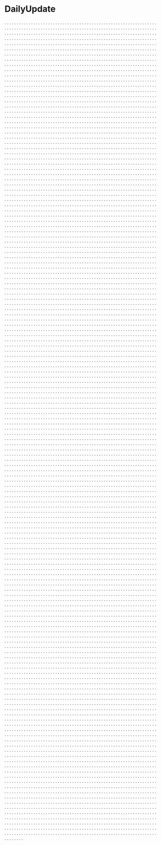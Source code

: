 # DailyUpdate
.
.
.
.
.
.
.
.
.
.
.
.
.
.
.
.
.
.
.
.
.
.
.
.
.
.
.
.
.
.
.
.
.
.
.
.
.
.
.
.
.
.
.
.
.
.
.
.
.
.
.
.
.
.
.
.
.
.
.
.
.
.
.
.
.
.
.
.
.
.
.
.
.
.
.
.
.
.
.
.
.
.
.
.
.
.
.
.
.
.
.
.
.
.
.
.
.
.
.
.
.
.
.
.
.
.
.
.
.
.
.
.
.
.
.
.
.
.
.
.
.
.
.
.
.
.
.
.
.
.
.
.
.
.
.
.
.
.
.
.
.
.
.
.
.
.
.
.
.
.
.
.
.
.
.
.
.
.
.
.
.
.
.
.
.
.
.
.
.
.
.
.
.
.
.
.
.
.
.
.
.
.
.
.
.
.
.
.
.
.
.
.
.
.
.
.
.
.
.
.
.
.
.
.
.
.
.
.
.
.
.
.
.
.
.
.
.
.
.
.
.
.
.
.
.
.
.
.
.
.
.
.
.
.
.
.
.
.
.
.
.
.
.
.
.
.
.
.
.
.
.
.
.
.
.
.
.
.
.
.
.
.
.
.
.
.
.
.
.
.
.
.
.
.
.
.
.
.
.
.
.
.
.
.
.
.
.
.
.
.
.
.
.
.
.
.
.
.
.
.
.
.
.
.
.
.
.
.
.
.
.
.
.
.
.
.
.
.
.
.
.
.
.
.
.
.
.
.
.
.
.
.
.
.
.
.
.
.
.
.
.
.
.
.
.
.
.
.
.
.
.
.
.
.
.
.
.
.
.
.
.
.
.
.
.
.
.
.
.
.
.
.
.
.
.
.
.
.
.
.
.
.
.
.
.
.
.
.
.
.
.
.
.
.
.
.
.
.
.
.
.
.
.
.
.
.
.
.
.
.
.
.
.
.
.
.
.
.
.
.
.
.
.
.
.
.
.
.
.
.
.
.
.
.
.
.
.
.
.
.
.
.
.
.
.
.
.
.
.
.
.
.
.
.
.
.
.
.
.
.
.
.
.
.
.
.
.
.
.
.
.
.
.
.
.
.
.
.
.
.
.
.
.
.
.
.
.
.
.
.
.
.
.
.
.
.
.
.
.
.
.
.
.
.
.
.
.
.
.
.
.
.
.
.
.
.
.
.
.
.
.
.
.
.
.
.
.
.
.
.
.
.
.
.
.
.
.
.
.
.
.
.
.
.
.
.
.
.
.
.
.
.
.
.
.
.
.
.
.
.
.
.
.
.
.
.
.
.
.
.
.
.
.
.
.
.
.
.
.
.
.
.
.
.
.
.
.
.
.
.
.
.
.
.
.
.
.
.
.
.
.
.
.
.
.
.
.
.
.
.
.
.
.
.
.
.
.
.
.
.
.
.
.
.
.
.
.
.
.
.
.
.
.
.
.
.
.
.
.
.
.
.
.
.
.
.
.
.
.
.
.
.
.
.
.
.
.
.
.
.
.
.
.
.
.
.
.
.
.
.
.
.
.
.
.
.
.
.
.
.
.
.
.
.
.
.
.
.
.
.
.
.
.
.
.
.
.
.
.
.
.
.
.
.
.
.
.
.
.
.
.
.
.
.
.
.
.
.
.
.
.
.
.
.
.
.
.
.
.
.
.
.
.
.
.
.
.
.
.
.
.
.
.
.
.
.
.
.
.
.
.
.
.
.
.
.
.
.
.
.
.
.
.
.
.
.
.
.
.
.
.
.
.
.
.
.
.
.
.
.
.
.
.
.
.
.
.
.
.
.
.
.
.
.
.
.
.
.
.
.
.
.
.
.
.
.
.
.
.
.
.
.
.
.
.
.
.
.
.
.
.
.
.
.
.
.
.
.
.
.
.
.
.
.
.
.
.
.
.
.
.
.
.
.
.
.
.
.
.
.
.
.
.
.
.
.
.
.
.
.
.
.
.
.
.
.
.
.
.
.
.
.
.
.
.
.
.
.
.
.
.
.
.
.
.
.
.
.
.
.
.
.
.
.
.
.
.
.
.
.
.
.
.
.
.
.
.
.
.
.
.
.
.
.
.
.
.
.
.
.
.
.
.
.
.
.
.
.
.
.
.
.
.
.
.
.
.
.
.
.
.
.
.
.
.
.
.
.
.
.
.
.
.
.
.
.
.
.
.
.
.
.
.
.
.
.
.
.
.
.
.
.
.
.
.
.
.
.
.
.
.
.
.
.
.
.
.
.
.
.
.
.
.
.
.
.
.
.
.
.
.
.
.
.
.
.
.
.
.
.
.
.
.
.
.
.
.
.
.
.
.
.
.
.
.
.
.
.
.
.
.
.
.
.
.
.
.
.
.
.
.
.
.
.
.
.
.
.
.
.
.
.
.
.
.
.
.
.
.
.
.
.
.
.
.
.
.
.
.
.
.
.
.
.
.
.
.
.
.
.
.
.
.
.
.
.
.
.
.
.
.
.
.
.
.
.
.
.
.
.
.
.
.
.
.
.
.
.
.
.
.
.
.
.
.
.
.
.
.
.
.
.
.
.
.
.
.
.
.
.
.
.
.
.
.
.
.
.
.
.
.
.
.
.
.
.
.
.
.
.
.
.
.
.
.
.
.
.
.
.
.
.
.
.
.
.
.
.
.
.
.
.
.
.
.
.
.
.
.
.
.
.
.
.
.
.
.
.
.
.
.
.
.
.
.
.
.
.
.
.
.
.
.
.
.
.
.
.
.
.
.
.
.
.
.
.
.
.
.
.
.
.
.
.
.
.
.
.
.
.
.
.
.
.
.
.
.
.
.
.
.
.
.
.
.
.
.
.
.
.
.
.
.
.
.
.
.
.
.
.
.
.
.
.
.
.
.
.
.
.
.
.
.
.
.
.
.
.
.
.
.
.
.
.
.
.
.
.
.
.
.
.
.
.
.
.
.
.
.
.
.
.
.
.
.
.
.
.
.
.
.
.
.
.
.
.
.
.
.
.
.
.
.
.
.
.
.
.
.
.
.
.
.
.
.
.
.
.
.
.
.
.
.
.
.
.
.
.
.
.
.
.
.
.
.
.
.
.
.
.
.
.
.
.
.
.
.
.
.
.
.
.
.
.
.
.
.
.
.
.
.
.
.
.
.
.
.
.
.
.
.
.
.
.
.
.
.
.
.
.
.
.
.
.
.
.
.
.
.
.
.
.
.
.
.
.
.
.
.
.
.
.
.
.
.
.
.
.
.
.
.
.
.
.
.
.
.
.
.
.
.
.
.
.
.
.
.
.
.
.
.
.
.
.
.
.
.
.
.
.
.
.
.
.
.
.
.
.
.
.
.
.
.
.
.
.
.
.
.
.
.
.
.
.
.
.
.
.
.
.
.
.
.
.
.
.
.
.
.
.
.
.
.
.
.
.
.
.
.
.
.
.
.
.
.
.
.
.
.
.
.
.
.
.
.
.
.
.
.
.
.
.
.
.
.
.
.
.
.
.
.
.
.
.
.
.
.
.
.
.
.
.
.
.
.
.
.
.
.
.
.
.
.
.
.
.
.
.
.
.
.
.
.
.
.
.
.
.
.
.
.
.
.
.
.
.
.
.
.
.
.
.
.
.
.
.
.
.
.
.
.
.
.
.
.
.
.
.
.
.
.
.
.
.
.
.
.
.
.
.
.
.
.
.
.
.
.
.
.
.
.
.
.
.
.
.
.
.
.
.
.
.
.
.
.
.
.
.
.
.
.
.
.
.
.
.
.
.
.
.
.
.
.
.
.
.
.
.
.
.
.
.
.
.
.
.
.
.
.
.
.
.
.
.
.
.
.
.
.
.
.
.
.
.
.
.
.
.
.
.
.
.
.
.
.
.
.
.
.
.
.
.
.
.
.
.
.
.
.
.
.
.
.
.
.
.
.
.
.
.
.
.
.
.
.
.
.
.
.
.
.
.
.
.
.
.
.
.
.
.
.
.
.
.
.
.
.
.
.
.
.
.
.
.
.
.
.
.
.
.
.
.
.
.
.
.
.
.
.
.
.
.
.
.
.
.
.
.
.
.
.
.
.
.
.
.
.
.
.
.
.
.
.
.
.
.
.
.
.
.
.
.
.
.
.
.
.
.
.
.
.
.
.
.
.
.
.
.
.
.
.
.
.
.
.
.
.
.
.
.
.
.
.
.
.
.
.
.
.
.
.
.
.
.
.
.
.
.
.
.
.
.
.
.
.
.
.
.
.
.
.
.
.
.
.
.
.
.
.
.
.
.
.
.
.
.
.
.
.
.
.
.
.
.
.
.
.
.
.
.
.
.
.
.
.
.
.
.
.
.
.
.
.
.
.
.
.
.
.
.
.
.
.
.
.
.
.
.
.
.
.
.
.
.
.
.
.
.
.
.
.
.
.
.
.
.
.
.
.
.
.
.
.
.
.
.
.
.
.
.
.
.
.
.
.
.
.
.
.
.
.
.
.
.
.
.
.
.
.
.
.
.
.
.
.
.
.
.
.
.
.
.
.
.
.
.
.
.
.
.
.
.
.
.
.
.
.
.
.
.
.
.
.
.
.
.
.
.
.
.
.
.
.
.
.
.
.
.
.
.
.
.
.
.
.
.
.
.
.
.
.
.
.
.
.
.
.
.
.
.
.
.
.
.
.
.
.
.
.
.
.
.
.
.
.
.
.
.
.
.
.
.
.
.
.
.
.
.
.
.
.
.
.
.
.
.
.
.
.
.
.
.
.
.
.
.
.
.
.
.
.
.
.
.
.
.
.
.
.
.
.
.
.
.
.
.
.
.
.
.
.
.
.
.
.
.
.
.
.
.
.
.
.
.
.
.
.
.
.
.
.
.
.
.
.
.
.
.
.
.
.
.
.
.
.
.
.
.
.
.
.
.
.
.
.
.
.
.
.
.
.
.
.
.
.
.
.
.
.
.
.
.
.
.
.
.
.
.
.
.
.
.
.
.
.
.
.
.
.
.
.
.
.
.
.
.
.
.
.
.
.
.
.
.
.
.
.
.
.
.
.
.
.
.
.
.
.
.
.
.
.
.
.
.
.
.
.
.
.
.
.
.
.
.
.
.
.
.
.
.
.
.
.
.
.
.
.
.
.
.
.
.
.
.
.
.
.
.
.
.
.
.
.
.
.
.
.
.
.
.
.
.
.
.
.
.
.
.
.
.
.
.
.
.
.
.
.
.
.
.
.
.
.
.
.
.
.
.
.
.
.
.
.
.
.
.
.
.
.
.
.
.
.
.
.
.
.
.
.
.
.
.
.
.
.
.
.
.
.
.
.
.
.
.
.
.
.
.
.
.
.
.
.
.
.
.
.
.
.
.
.
.
.
.
.
.
.
.
.
.
.
.
.
.
.
.
.
.
.
.
.
.
.
.
.
.
.
.
.
.
.
.
.
.
.
.
.
.
.
.
.
.
.
.
.
.
.
.
.
.
.
.
.
.
.
.
.
.
.
.
.
.
.
.
.
.
.
.
.
.
.
.
.
.
.
.
.
.
.
.
.
.
.
.
.
.
.
.
.
.
.
.
.
.
.
.
.
.
.
.
.
.
.
.
.
.
.
.
.
.
.
.
.
.
.
.
.
.
.
.
.
.
.
.
.
.
.
.
.
.
.
.
.
.
.
.
.
.
.
.
.
.
.
.
.
.
.
.
.
.
.
.
.
.
.
.
.
.
.
.
.
.
.
.
.
.
.
.
.
.
.
.
.
.
.
.
.
.
.
.
.
.
.
.
.
.
.
.
.
.
.
.
.
.
.
.
.
.
.
.
.
.
.
.
.
.
.
.
.
.
.
.
.
.
.
.
.
.
.
.
.
.
.
.
.
.
.
.
.
.
.
.
.
.
.
.
.
.
.
.
.
.
.
.
.
.
.
.
.
.
.
.
.
.
.
.
.
.
.
.
.
.
.
.
.
.
.
.
.
.
.
.
.
.
.
.
.
.
.
.
.
.
.
.
.
.
.
.
.
.
.
.
.
.
.
.
.
.
.
.
.
.
.
.
.
.
.
.
.
.
.
.
.
.
.
.
.
.
.
.
.
.
.
.
.
.
.
.
.
.
.
.
.
.
.
.
.
.
.
.
.
.
.
.
.
.
.
.
.
.
.
.
.
.
.
.
.
.
.
.
.
.
.
.
.
.
.
.
.
.
.
.
.
.
.
.
.
.
.
.
.
.
.
.
.
.
.
.
.
.
.
.
.
.
.
.
.
.
.
.
.
.
.
.
.
.
.
.
.
.
.
.
.
.
.
.
.
.
.
.
.
.
.
.
.
.
.
.
.
.
.
.
.
.
.
.
.
.
.
.
.
.
.
.
.
.
.
.
.
.
.
.
.
.
.
.
.
.
.
.
.
.
.
.
.
.
.
.
.
.
.
.
.
.
.
.
.
.
.
.
.
.
.
.
.
.
.
.
.
.
.
.
.
.
.
.
.
.
.
.
.
.
.
.
.
.
.
.
.
.
.
.
.
.
.
.
.
.
.
.
.
.
.
.
.
.
.
.
.
.
.
.
.
.
.
.
.
.
.
.
.
.
.
.
.
.
.
.
.
.
.
.
.
.
.
.
.
.
.
.
.
.
.
.
.
.
.
.
.
.
.
.
.
.
.
.
.
.
.
.
.
.
.
.
.
.
.
.
.
.
.
.
.
.
.
.
.
.
.
.
.
.
.
.
.
.
.
.
.
.
.
.
.
.
.
.
.
.
.
.
.
.
.
.
.
.
.
.
.
.
.
.
.
.
.
.
.
.
.
.
.
.
.
.
.
.
.
.
.
.
.
.
.
.
.
.
.
.
.
.
.
.
.
.
.
.
.
.
.
.
.
.
.
.
.
.
.
.
.
.
.
.
.
.
.
.
.
.
.
.
.
.
.
.
.
.
.
.
.
.
.
.
.
.
.
.
.
.
.
.
.
.
.
.
.
.
.
.
.
.
.
.
.
.
.
.
.
.
.
.
.
.
.
.
.
.
.
.
.
.
.
.
.
.
.
.
.
.
.
.
.
.
.
.
.
.
.
.
.
.
.
.
.
.
.
.
.
.
.
.
.
.
.
.
.
.
.
.
.
.
.
.
.
.
.
.
.
.
.
.
.
.
.
.
.
.
.
.
.
.
.
.
.
.
.
.
.
.
.
.
.
.
.
.
.
.
.
.
.
.
.
.
.
.
.
.
.
.
.
.
.
.
.
.
.
.
.
.
.
.
.
.
.
.
.
.
.
.
.
.
.
.
.
.
.
.
.
.
.
.
.
.
.
.
.
.
.
.
.
.
.
.
.
.
.
.
.
.
.
.
.
.
.
.
.
.
.
.
.
.
.
.
.
.
.
.
.
.
.
.
.
.
.
.
.
.
.
.
.
.
.
.
.
.
.
.
.
.
.
.
.
.
.
.
.
.
.
.
.
.
.
.
.
.
.
.
.
.
.
.
.
.
.
.
.
.
.
.
.
.
.
.
.
.
.
.
.
.
.
.
.
.
.
.
.
.
.
.
.
.
.
.
.
.
.
.
.
.
.
.
.
.
.
.
.
.
.
.
.
.
.
.
.
.
.
.
.
.
.
.
.
.
.
.
.
.
.
.
.
.
.
.
.
.
.
.
.
.
.
.
.
.
.
.
.
.
.
.
.
.
.
.
.
.
.
.
.
.
.
.
.
.
.
.
.
.
.
.
.
.
.
.
.
.
.
.
.
.
.
.
.
.
.
.
.
.
.
.
.
.
.
.
.
.
.
.
.
.
.
.
.
.
.
.
.
.
.
.
.
.
.
.
.
.
.
.
.
.
.
.
.
.
.
.
.
.
.
.
.
.
.
.
.
.
.
.
.
.
.
.
.
.
.
.
.
.
.
.
.
.
.
.
.
.
.
.
.
.
.
.
.
.
.
.
.
.
.
.
.
.
.
.
.
.
.
.
.
.
.
.
.
.
.
.
.
.
.
.
.
.
.
.
.
.
.
.
.
.
.
.
.
.
.
.
.
.
.
.
.
.
.
.
.
.
.
.
.
.
.
.
.
.
.
.
.
.
.
.
.
.
.
.
.
.
.
.
.
.
.
.
.
.
.
.
.
.
.
.
.
.
.
.
.
.
.
.
.
.
.
.
.
.
.
.
.
.
.
.
.
.
.
.
.
.
.
.
.
.
.
.
.
.
.
.
.
.
.
.
.
.
.
.
.
.
.
.
.
.
.
.
.
.
.
.
.
.
.
.
.
.
.
.
.
.
.
.
.
.
.
.
.
.
.
.
.
.
.
.
.
.
.
.
.
.
.
.
.
.
.
.
.
.
.
.
.
.
.
.
.
.
.
.
.
.
.
.
.
.
.
.
.
.
.
.
.
.
.
.
.
.
.
.
.
.
.
.
.
.
.
.
.
.
.
.
.
.
.
.
.
.
.
.
.
.
.
.
.
.
.
.
.
.
.
.
.
.
.
.
.
.
.
.
.
.
.
.
.
.
.
.
.
.
.
.
.
.
.
.
.
.
.
.
.
.
.
.
.
.
.
.
.
.
.
.
.
.
.
.
.
.
.
.
.
.
.
.
.
.
.
.
.
.
.
.
.
.
.
.
.
.
.
.
.
.
.
.
.
.
.
.
.
.
.
.
.
.
.
.
.
.
.
.
.
.
.
.
.
.
.
.
.
.
.
.
.
.
.
.
.
.
.
.
.
.
.
.
.
.
.
.
.
.
.
.
.
.
.
.
.
.
.
.
.
.
.
.
.
.
.
.
.
.
.
.
.
.
.
.
.
.
.
.
.
.
.
.
.
.
.
.
.
.
.
.
.
.
.
.
.
.
.
.
.
.
.
.
.
.
.
.
.
.
.
.
.
.
.
.
.
.
.
.
.
.
.
.
.
.
.
.
.
.
.
.
.
.
.
.
.
.
.
.
.
.
.
.
.
.
.
.
.
.
.
.
.
.
.
.
.
.
.
.
.
.
.
.
.
.
.
.
.
.
.
.
.
.
.
.
.
.
.
.
.
.
.
.
.
.
.
.
.
.
.
.
.
.
.
.
.
.
.
.
.
.
.
.
.
.
.
.
.
.
.
.
.
.
.
.
.
.
.
.
.
.
.
.
.
.
.
.
.
.
.
.
.
.
.
.
.
.
.
.
.
.
.
.
.
.
.
.
.
.
.
.
.
.
.
.
.
.
.
.
.
.
.
.
.
.
.
.
.
.
.
.
.
.
.
.
.
.
.
.
.
.
.
.
.
.
.
.
.
.
.
.
.
.
.
.
.
.
.
.
.
.
.
.
.
.
.
.
.
.
.
.
.
.
.
.
.
.
.
.
.
.
.
.
.
.
.
.
.
.
.
.
.
.
.
.
.
.
.
.
.
.
.
.
.
.
.
.
.
.
.
.
.
.
.
.
.
.
.
.
.
.
.
.
.
.
.
.
.
.
.
.
.
.
.
.
.
.
.
.
.
.
.
.
.
.
.
.
.
.
.
.
.
.
.
.
.
.
.
.
.
.
.
.
.
.
.
.
.
.
.
.
.
.
.
.
.
.
.
.
.
.
.
.
.
.
.
.
.
.
.
.
.
.
.
.
.
.
.
.
.
.
.
.
.
.
.
.
.
.
.
.
.
.
.
.
.
.
.
.
.
.
.
.
.
.
.
.
.
.
.
.
.
.
.
.
.
.
.
.
.
.
.
.
.
.
.
.
.
.
.
.
.
.
.
.
.
.
.
.
.
.
.
.
.
.
.
.
.
.
.
.
.
.
.
.
.
.
.
.
.
.
.
.
.
.
.
.
.
.
.
.
.
.
.
.
.
.
.
.
.
.
.
.
.
.
.
.
.
.
.
.
.
.
.
.
.
.
.
.
.
.
.
.
.
.
.
.
.
.
.
.
.
.
.
.
.
.
.
.
.
.
.
.
.
.
.
.
.
.
.
.
.
.
.
.
.
.
.
.
.
.
.
.
.
.
.
.
.
.
.
.
.
.
.
.
.
.
.
.
.
.
.
.
.
.
.
.
.
.
.
.
.
.
.
.
.
.
.
.
.
.
.
.
.
.
.
.
.
.
.
.
.
.
.
.
.
.
.
.
.
.
.
.
.
.
.
.
.
.
.
.
.
.
.
.
.
.
.
.
.
.
.
.
.
.
.
.
.
.
.
.
.
.
.
.
.
.
.
.
.
.
.
.
.
.
.
.
.
.
.
.
.
.
.
.
.
.
.
.
.
.
.
.
.
.
.
.
.
.
.
.
.
.
.
.
.
.
.
.
.
.
.
.
.
.
.
.
.
.
.
.
.
.
.
.
.
.
.
.
.
.
.
.
.
.
.
.
.
.
.
.
.
.
.
.
.
.
.
.
.
.
.
.
.
.
.
.
.
.
.
.
.
.
.
.
.
.
.
.
.
.
.
.
.
.
.
.
.
.
.
.
.
.
.
.
.
.
.
.
.
.
.
.
.
.
.
.
.
.
.
.
.
.
.
.
.
.
.
.
.
.
.
.
.
.
.
.
.
.
.
.
.
.
.
.
.
.
.
.
.
.
.
.
.
.
.
.
.
.
.
.
.
.
.
.
.
.
.
.
.
.
.
.
.
.
.
.
.
.
.
.
.
.
.
.
.
.
.
.
.
.
.
.
.
.
.
.
.
.
.
.
.
.
.
.
.
.
.
.
.
.
.
.
.
.
.
.
.
.
.
.
.
.
.
.
.
.
.
.
.
.
.
.
.
.
.
.
.
.
.
.
.
.
.
.
.
.
.
.
.
.
.
.
.
.
.
.
.
.
.
.
.
.
.
.
.
.
.
.
.
.
.
.
.
.
.
.
.
.
.
.
.
.
.
.
.
.
.
.
.
.
.
.
.
.
.
.
.
.
.
.
.
.
.
.
.
.
.
.
.
.
.
.
.
.
.
.
.
.
.
.
.
.
.
.
.
.
.
.
.
.
.
.
.
.
.
.
.
.
.
.
.
.
.
.
.
.
.
.
.
.
.
.
.
.
.
.
.
.
.
.
.
.
.
.
.
.
.
.
.
.
.
.
.
.
.
.
.
.
.
.
.
.
.
.
.
.
.
.
.
.
.
.
.
.
.
.
.
.
.
.
.
.
.
.
.
.
.
.
.
.
.
.
.
.
.
.
.
.
.
.
.
.
.
.
.
.
.
.
.
.
.
.
.
.
.
.
.
.
.
.
.
.
.
.
.
.
.
.
.
.
.
.
.
.
.
.
.
.
.
.
.
.
.
.
.
.
.
.
.
.
.
.
.
.
.
.
.
.
.
.
.
.
.
.
.
.
.
.
.
.
.
.
.
.
.
.
.
.
.
.
.
.
.
.
.
.
.
.
.
.
.
.
.
.
.
.
.
.
.
.
.
.
.
.
.
.
.
.
.
.
.
.
.
.
.
.
.
.
.
.
.
.
.
.
.
.
.
.
.
.
.
.
.
.
.
.
.
.
.
.
.
.
.
.
.
.
.
.
.
.
.
.
.
.
.
.
.
.
.
.
.
.
.
.
.
.
.
.
.
.
.
.
.
.
.
.
.
.
.
.
.
.
.
.
.
.
.
.
.
.
.
.
.
.
.
.
.
.
.
.
.
.
.
.
.
.
.
.
.
.
.
.
.
.
.
.
.
.
.
.
.
.
.
.
.
.
.
.
.
.
.
.
.
.
.
.
.
.
.
.
.
.
.
.
.
.
.
.
.
.
.
.
.
.
.
.
.
.
.
.
.
.
.
.
.
.
.
.
.
.
.
.
.
.
.
.
.
.
.
.
.
.
.
.
.
.
.
.
.
.
.
.
.
.
.
.
.
.
.
.
.
.
.
.
.
.
.
.
.
.
.
.
.
.
.
.
.
.
.
.
.
.
.
.
.
.
.
.
.
.
.
.
.
.
.
.
.
.
.
.
.
.
.
.
.
.
.
.
.
.
.
.
.
.
.
.
.
.
.
.
.
.
.
.
.
.
.
.
.
.
.
.
.
.
.
.
.
.
.
.
.
.
.
.
.
.
.
.
.
.
.
.
.
.
.
.
.
.
.
.
.
.
.
.
.
.
.
.
.
.
.
.
.
.
.
.
.
.
.
.
.
.
.
.
.
.
.
.
.
.
.
.
.
.
.
.
.
.
.
.
.
.
.
.
.
.
.
.
.
.
.
.
.
.
.
.
.
.
.
.
.
.
.
.
.
.
.
.
.
.
.
.
.
.
.
.
.
.
.
.
.
.
.
.
.
.
.
.
.
.
.
.
.
.
.
.
.
.
.
.
.
.
.
.
.
.
.
.
.
.
.
.
.
.
.
.
.
.
.
.
.
.
.
.
.
.
.
.
.
.
.
.
.
.
.
.
.
.
.
.
.
.
.
.
.
.
.
.
.
.
.
.
.
.
.
.
.
.
.
.
.
.
.
.
.
.
.
.
.
.
.
.
.
.
.
.
.
.
.
.
.
.
.
.
.
.
.
.
.
.
.
.
.
.
.
.
.
.
.
.
.
.
.
.
.
.
.
.
.
.
.
.
.
.
.
.
.
.
.
.
.
.
.
.
.
.
.
.
.
.
.
.
.
.
.
.
.
.
.
.
.
.
.
.
.
.
.
.
.
.
.
.
.
.
.
.
.
.
.
.
.
.
.
.
.
.
.
.
.
.
.
.
.
.
.
.
.
.
.
.
.
.
.
.
.
.
.
.
.
.
.
.
.
.
.
.
.
.
.
.
.
.
.
.
.
.
.
.
.
.
.
.
.
.
.
.
.
.
.
.
.
.
.
.
.
.
.
.
.
.
.
.
.
.
.
.
.
.
.
.
.
.
.
.
.
.
.
.
.
.
.
.
.
.
.
.
.
.
.
.
.
.
.
.
.
.
.
.
.
.
.
.
.
.
.
.
.
.
.
.
.
.
.
.
.
.
.
.
.
.
.
.
.
.
.
.
.
.
.
.
.
.
.
.
.
.
.
.
.
.
.
.
.
.
.
.
.
.
.
.
.
.
.
.
.
.
.
.
.
.
.
.
.
.
.
.
.
.
.
.
.
.
.
.
.
.
.
.
.
.
.
.
.
.
.
.
.
.
.
.
.
.
.
.
.
.
.
.
.
.
.
.
.
.
.
.
.
.
.
.
.
.
.
.
.
.
.
.
.
.
.
.
.
.
.
.
.
.
.
.
.
.
.
.
.
.
.
.
.
.
.
.
.
.
.
.
.
.
.
.
.
.
.
.
.
.
.
.
.
.
.
.
.
.
.
.
.
.
.
.
.
.
.
.
.
.
.
.
.
.
.
.
.
.
.
.
.
.
.
.
.
.
.
.
.
.
.
.
.
.
.
.
.
.
.
.
.
.
.
.
.
.
.
.
.
.
.
.
.
.
.
.
.
.
.
.
.
.
.
.
.
.
.
.
.
.
.
.
.
.
.
.
.
.
.
.
.
.
.
.
.
.
.
.
.
.
.
.
.
.
.
.
.
.
.
.
.
.
.
.
.
.
.
.
.
.
.
.
.
.
.
.
.
.
.
.
.
.
.
.
.
.
.
.
.
.
.
.
.
.
.
.
.
.
.
.
.
.
.
.
.
.
.
.
.
.
.
.
.
.
.
.
.
.
.
.
.
.
.
.
.
.
.
.
.
.
.
.
.
.
.
.
.
.
.
.
.
.
.
.
.
.
.
.
.
.
.
.
.
.
.
.
.
.
.
.
.
.
.
.
.
.
.
.
.
.
.
.
.
.
.
.
.
.
.
.
.
.
.
.
.
.
.
.
.
.
.
.
.
.
.
.
.
.
.
.
.
.
.
.
.
.
.
.
.
.
.
.
.
.
.
.
.
.
.
.
.
.
.
.
.
.
.
.
.
.
.
.
.
.
.
.
.
.
.
.
.
.
.
.
.
.
.
.
.
.
.
.
.
.
.
.
.
.
.
.
.
.
.
.
.
.
.
.
.
.
.
.
.
.
.
.
.
.
.
.
.
.
.
.
.
.
.
.
.
.
.
.
.
.
.
.
.
.
.
.
.
.
.
.
.
.
.
.
.
.
.
.
.
.
.
.
.
.
.
.
.
.
.
.
.
.
.
.
.
.
.
.
.
.
.
.
.
.
.
.
.
.
.
.
.
.
.
.
.
.
.
.
.
.
.
.
.
.
.
.
.
.
.
.
.
.
.
.
.
.
.
.
.
.
.
.
.
.
.
.
.
.
.
.
.
.
.
.
.
.
.
.
.
.
.
.
.
.
.
.
.
.
.
.
.
.
.
.
.
.
.
.
.
.
.
.
.
.
.
.
.
.
.
.
.
.
.
.
.
.
.
.
.
.
.
.
.
.
.
.
.
.
.
.
.
.
.
.
.
.
.
.
.
.
.
.
.
.
.
.
.
.
.
.
.
.
.
.
.
.
.
.
.
.
.
.
.
.
.
.
.
.
.
.
.
.
.
.
.
.
.
.
.
.
.
.
.
.
.
.
.
.
.
.
.
.
.
.
.
.
.
.
.
.
.
.
.
.
.
.
.
.
.
.
.
.
.
.
.
.
.
.
.
.
.
.
.
.
.
.
.
.
.
.
.
.
.
.
.
.
.
.
.
.
.
.
.
.
.
.
.
.
.
.
.
.
.
.
.
.
.
.
.
.
.
.
.
.
.
.
.
.
.
.
.
.
.
.
.
.
.
.
.
.
.
.
.
.
.
.
.
.
.
.
.
.
.
.
.
.
.
.
.
.
.
.
.
.
.
.
.
.
.
.
.
.
.
.
.
.
.
.
.
.
.
.
.
.
.
.
.
.
.
.
.
.
.
.
.
.
.
.
.
.
.
.
.
.
.
.
.
.
.
.
.
.
.
.
.
.
.
.
.
.
.
.
.
.
.
.
.
.
.
.
.
.
.
.
.
.
.
.
.
.
.
.
.
.
.
.
.
.
.
.
.
.
.
.
.
.
.
.
.
.
.
.
.
.
.
.
.
.
.
.
.
.
.
.
.
.
.
.
.
.
.
.
.
.
.
.
.
.
.
.
.
.
.
.
.
.
.
.
.
.
.
.
.
.
.
.
.
.
.
.
.
.
.
.
.
.
.
.
.
.
.
.
.
.
.
.
.
.
.
.
.
.
.
.
.
.
.
.
.
.
.
.
.
.
.
.
.
.
.
.
.
.
.
.
.
.
.
.
.
.
.
.
.
.
.
.
.
.
.
.
.
.
.
.
.
.
.
.
.
.
.
.
.
.
.
.
.
.
.
.
.
.
.
.
.
.
.
.
.
.
.
.
.
.
.
.
.
.
.
.
.
.
.
.
.
.
.
.
.
.
.
.
.
.
.
.
.
.
.
.
.
.
.
.
.
.
.
.
.
.
.
.
.
.
.
.
.
.
.
.
.
.
.
.
.
.
.
.
.
.
.
.
.
.
.
.
.
.
.
.
.
.
.
.
.
.
.
.
.
.
.
.
.
.
.
.
.
.
.
.
.
.
.
.
.
.
.
.
.
.
.
.
.
.
.
.
.
.
.
.
.
.
.
.
.
.
.
.
.
.
.
.
.
.
.
.
.
.
.
.
.
.
.
.
.
.
.
.
.
.
.
.
.
.
.
.
.
.
.
.
.
.
.
.
.
.
.
.
.
.
.
.
.
.
.
.
.
.
.
.
.
.
.
.
.
.
.
.
.
.
.
.
.
.
.
.
.
.
.
.
.
.
.
.
.
.
.
.
.
.
.
.
.
.
.
.
.
.
.
.
.
.
.
.
.
.
.
.
.
.
.
.
.
.
.
.
.
.
.
.
.
.
.
.
.
.
.
.
.
.
.
.
.
.
.
.
.
.
.
.
.
.
.
.
.
.
.
.
.
.
.
.
.
.
.
.
.
.
.
.
.
.
.
.
.
.
.
.
.
.
.
.
.
.
.
.
.
.
.
.
.
.
.
.
.
.
.
.
.
.
.
.
.
.
.
.
.
.
.
.
.
.
.
.
.
.
.
.
.
.
.
.
.
.
.
.
.
.
.
.
.
.
.
.
.
.
.
.
.
.
.
.
.
.
.
.
.
.
.
.
.
.
.
.
.
.
.
.
.
.
.
.
.
.
.
.
.
.
.
.
.
.
.
.
.
.
.
.
.
.
.
.
.
.
.
.
.
.
.
.
.
.
.
.
.
.
.
.
.
.
.
.
.
.
.
.
.
.
.
.
.
.
.
.
.
.
.
.
.
.
.
.
.
.
.
.
.
.
.
.
.
.
.
.
.
.
.
.
.
.
.
.
.
.
.
.
.
.
.
.
.
.
.
.
.
.
.
.
.
.
.
.
.
.
.
.
.
.
.
.
.
.
.
.
.
.
.
.
.
.
.
.
.
.
.
.
.
.
.
.
.
.
.
.
.
.
.
.
.
.
.
.
.
.
.
.
.
.
.
.
.
.
.
.
.
.
.
.
.
.
.
.
.
.
.
.
.
.
.
.
.
.
.
.
.
.
.
.
.
.
.
.
.
.
.
.
.
.
.
.
.
.
.
.
.
.
.
.
.
.
.
.
.
.
.
.
.
.
.
.
.
.
.
.
.
.
.
.
.
.
.
.
.
.
.
.
.
.
.
.
.
.
.
.
.
.
.
.
.
.
.
.
.
.
.
.
.
.
.
.
.
.
.
.
.
.
.
.
.
.
.
.
.
.
.
.
.
.
.
.
.
.
.
.
.
.
.
.
.
.
.
.
.
.
.
.
.
.
.
.
.
.
.
.
.
.
.
.
.
.
.
.
.
.
.
.
.
.
.
.
.
.
.
.
.
.
.
.
.
.
.
.
.
.
.
.
.
.
.
.
.
.
.
.
.
.
.
.
.
.
.
.
.
.
.
.
.
.
.
.
.
.
.
.
.
.
.
.
.
.
.
.
.
.
.
.
.
.
.
.
.
.
.
.
.
.
.
.
.
.
.
.
.
.
.
.
.
.
.
.
.
.
.
.
.
.
.
.
.
.
.
.
.
.
.
.
.
.
.
.
.
.
.
.
.
.
.
.
.
.
.
.
.
.
.
.
.
.
.
.
.
.
.
.
.
.
.
.
.
.
.
.
.
.
.
.
.
.
.
.
.
.
.
.
.
.
.
.
.
.
.
.
.
.
.
.
.
.
.
.
.
.
.
.
.
.
.
.
.
.
.
.
.
.
.
.
.
.
.
.
.
.
.
.
.
.
.
.
.
.
.
.
.
.
.
.
.
.
.
.
.
.
.
.
.
.
.
.
.
.
.
.
.
.
.
.
.
.
.
.
.
.
.
.
.
.
.
.
.
.
.
.
.
.
.
.
.
.
.
.
.
.
.
.
.
.
.
.
.
.
.
.
.
.
.
.
.
.
.
.
.
.
.
.
.
.
.
.
.
.
.
.
.
.
.
.
.
.
.
.
.
.
.
.
.
.
.
.
.
.
.
.
.
.
.
.
.
.
.
.
.
.
.
.
.
.
.
.
.
.
.
.
.
.
.
.
.
.
.
.
.
.
.
.
.
.
.
.
.
.
.
.
.
.
.
.
.
.
.
.
.
.
.
.
.
.
.
.
.
.
.
.
.
.
.
.
.
.
.
.
.
.
.
.
.
.
.
.
.
.
.
.
.
.
.
.
.
.
.
.
.
.
.
.
.
.
.
.
.
.
.
.
.
.
.
.
.
.
.
.
.
.
.
.
.
.
.
.
.
.
.
.
.
.
.
.
.
.
.
.
.
.
.
.
.
.
.
.
.
.
.
.
.
.
.
.
.
.
.
.
.
.
.
.
.
.
.
.
.
.
.
.
.
.
.
.
.
.
.
.
.
.
.
.
.
.
.
.
.
.
.
.
.
.
.
.
.
.
.
.
.
.
.
.
.
.
.
.
.
.
.
.
.
.
.
.
.
.
.
.
.
.
.
.
.
.
.
.
.
.
.
.
.
.
.
.
.
.
.
.
.
.
.
.
.
.
.
.
.
.
.
.
.
.
.
.
.
.
.
.
.
.
.
.
.
.
.
.
.
.
.
.
.
.
.
.
.
.
.
.
.
.
.
.
.
.
.
.
.
.
.
.
.
.
.
.
.
.
.
.
.
.
.
.
.
.
.
.
.
.
.
.
.
.
.
.
.
.
.
.
.
.
.
.
.
.
.
.
.
.
.
.
.
.
.
.
.
.
.
.
.
.
.
.
.
.
.
.
.
.
.
.
.
.
.
.
.
.
.
.
.
.
.
.
.
.
.
.
.
.
.
.
.
.
.
.
.
.
.
.
.
.
.
.
.
.
.
.
.
.
.
.
.
.
.
.
.
.
.
.
.
.
.
.
.
.
.
.
.
.
.
.
.
.
.
.
.
.
.
.
.
.
.
.
.
.
.
.
.
.
.
.
.
.
.
.
.
.
.
.
.
.
.
.
.
.
.
.
.
.
.
.
.
.
.
.
.
.
.
.
.
.
.
.
.
.
.
.
.
.
.
.
.
.
.
.
.
.
.
.
.
.
.
.
.
.
.
.
.
.
.
.
.
.
.
.
.
.
.
.
.
.
.
.
.
.
.
.
.
.
.
.
.
.
.
.
.
.
.
.
.
.
.
.
.
.
.
.
.
.
.
.
.
.
.
.
.
.
.
.
.
.
.
.
.
.
.
.
.
.
.
.
.
.
.
.
.
.
.
.
.
.
.
.
.
.
.
.
.
.
.
.
.
.
.
.
.
.
.
.
.
.
.
.
.
.
.
.
.
.
.
.
.
.
.
.
.
.
.
.
.
.
.
.
.
.
.
.
.
.
.
.
.
.
.
.
.
.
.
.
.
.
.
.
.
.
.
.
.
.
.
.
.
.
.
.
.
.
.
.
.
.
.
.
.
.
.
.
.
.
.
.
.
.
.
.
.
.
.
.
.
.
.
.
.
.
.
.
.
.
.
.
.
.
.
.
.
.
.
.
.
.
.
.
.
.
.
.
.
.
.
.
.
.
.
.
.
.
.
.
.
.
.
.
.
.
.
.
.
.
.
.
.
.
.
.
.
.
.
.
.
.
.
.
.
.
.
.
.
.
.
.
.
.
.
.
.
.
.
.
.
.
.
.
.
.
.
.
.
.
.
.
.
.
.
.
.
.
.
.
.
.
.
.
.
.
.
.
.
.
.
.
.
.
.
.
.
.
.
.
.
.
.
.
.
.
.
.
.
.
.
.
.
.
.
.
.
.
.
.
.
.
.
.
.
.
.
.
.
.
.
.
.
.
.
.
.
.
.
.
.
.
.
.
.
.
.
.
.
.
.
.
.
.
.
.
.
.
.
.
.
.
.
.
.
.
.
.
.
.
.
.
.
.
.
.
.
.
.
.
.
.
.
.
.
.
.
.
.
.
.
.
.
.
.
.
.
.
.
.
.
.
.
.
.
.
.
.
.
.
.
.
.
.
.
.
.
.
.
.
.
.
.
.
.
.
.
.
.
.
.
.
.
.
.
.
.
.
.
.
.
.
.
.
.
.
.
.
.
.
.
.
.
.
.
.
.
.
.
.
.
.
.
.
.
.
.
.
.
.
.
.
.
.
.
.
.
.
.
.
.
.
.
.
.
.
.
.
.
.
.
.
.
.
.
.
.
.
.
.
.
.
.
.
.
.
.
.
.
.
.
.
.
.
.
.
.
.
.
.
.
.
.
.
.
.
.
.
.
.
.
.
.
.
.
.
.
.
.
.
.
.
.
.
.
.
.
.
.
.
.
.
.
.
.
.
.
.
.
.
.
.
.
.
.
.
.
.
.
.
.
.
.
.
.
.
.
.
.
.
.
.
.
.
.
.
.
.
.
.
.
.
.
.
.
.
.
.
.
.
.
.
.
.
.
.
.
.
.
.
.
.
.
.
.
.
.
.
.
.
.
.
.
.
.
.
.
.
.
.
.
.
.
.
.
.
.
.
.
.
.
.
.
.
.
.
.
.
.
.
.
.
.
.
.
.
.
.
.
.
.
.
.
.
.
.
.
.
.
.
.
.
.
.
.
.
.
.
.
.
.
.
.
.
.
.
.
.
.
.
.
.
.
.
.
.
.
.
.
.
.
.
.
.
.
.
.
.
.
.
.
.
.
.
.
.
.
.
.
.
.
.
.
.
.
.
.
.
.
.
.
.
.
.
.
.
.
.
.
.
.
.
.
.
.
.
.
.
.
.
.
.
.
.
.
.
.
.
.
.
.
.
.
.
.
.
.
.
.
.
.
.
.
.
.
.
.
.
.
.
.
.
.
.
.
.
.
.
.
.
.
.
.
.
.
.
.
.
.
.
.
.
.
.
.
.
.
.
.
.
.
.
.
.
.
.
.
.
.
.
.
.
.
.
.
.
.
.
.
.
.
.
.
.
.
.
.
.
.
.
.
.
.
.
.
.
.
.
.
.
.
.
.
.
.
.
.
.
.
.
.
.
.
.
.
.
.
.
.
.
.
.
.
.
.
.
.
.
.
.
.
.
.
.
.
.
.
.
.
.
.
.
.
.
.
.
.
.
.
.
.
.
.
.
.
.
.
.
.
.
.
.
.
.
.
.
.
.
.
.
.
.
.
.
.
.
.
.
.
.
.
.
.
.
.
.
.
.
.
.
.
.
.
.
.
.
.
.
.
.
.
.
.
.
.
.
.
.
.
.
.
.
.
.
.
.
.
.
.
.
.
.
.
.
.
.
.
.
.
.
.
.
.
.
.
.
.
.
.
.
.
.
.
.
.
.
.
.
.
.
.
.
.
.
.
.
.
.
.
.
.
.
.
.
.
.
.
.
.
.
.
.
.
.
.
.
.
.
.
.
.
.
.
.
.
.
.
.
.
.
.
.
.
.
.
.
.
.
.
.
.
.
.
.
.
.
.
.
.
.
.
.
.
.
.
.
.
.
.
.
.
.
.
.
.
.
.
.
.
.
.
.
.
.
.
.
.
.
.
.
.
.
.
.
.
.
.
.
.
.
.
.
.
.
.
.
.
.
.
.
.
.
.
.
.
.
.
.
.
.
.
.
.
.
.
.
.
.
.
.
.
.
.
.
.
.
.
.
.
.
.
.
.
.
.
.
.
.
.
.
.
.
.
.
.
.
.
.
.
.
.
.
.
.
.
.
.
.
.
.
.
.
.
.
.
.
.
.
.
.
.
.
.
.
.
.
.
.
.
.
.
.
.
.
.
.
.
.
.
.
.
.
.
.
.
.
.
.
.
.
.
.
.
.
.
.
.
.
.
.
.
.
.
.
.
.
.
.
.
.
.
.
.
.
.
.
.
.
.
.
.
.
.
.
.
.
.
.
.
.
.
.
.
.
.
.
.
.
.
.
.
.
.
.
.
.
.
.
.
.
.
.
.
.
.
.
.
.
.
.
.
.
.
.
.
.
.
.
.
.
.
.
.
.
.
.
.
.
.
.
.
.
.
.
.
.
.
.
.
.
.
.
.
.
.
.
.
.
.
.
.
.
.
.
.
.
.
.
.
.
.
.
.
.
.
.
.
.
.
.
.
.
.
.
.
.
.
.
.
.
.
.
.
.
.
.
.
.
.
.
.
.
.
.
.
.
.
.
.
.
.
.
.
.
.
.
.
.
.
.
.
.
.
.
.
.
.
.
.
.
.
.
.
.
.
.
.
.
.
.
.
.
.
.
.
.
.
.
.
.
.
.
.
.
.
.
.
.
.
.
.
.
.
.
.
.
.
.
.
.
.
.
.
.
.
.
.
.
.
.
.
.
.
.
.
.
.
.
.
.
.
.
.
.
.
.
.
.
.
.
.
.
.
.
.
.
.
.
.
.
.
.
.
.
.
.
.
.
.
.
.
.
.
.
.
.
.
.
.
.
.
.
.
.
.
.
.
.
.
.
.
.
.
.
.
.
.
.
.
.
.
.
.
.
.
.
.
.
.
.
.
.
.
.
.
.
.
.
.
.
.
.
.
.
.
.
.
.
.
.
.
.
.
.
.
.
.
.
.
.
.
.
.
.
.
.
.
.
.
.
.
.
.
.
.
.
.
.
.
.
.
.
.
.
.
.
.
.
.
.
.
.
.
.
.
.
.
.
.
.
.
.
.
.
.
.
.
.
.
.
.
.
.
.
.
.
.
.
.
.
.
.
.
.
.
.
.
.
.
.
.
.
.
.
.
.
.
.
.
.
.
.
.
.
.
.
.
.
.
.
.
.
.
.
.
.
.
.
.
.
.
.
.
.
.
.
.
.
.
.
.
.
.
.
.
.
.
.
.
.
.
.
.
.
.
.
.
.
.
.
.
.
.
.
.
.
.
.
.
.
.
.
.
.
.
